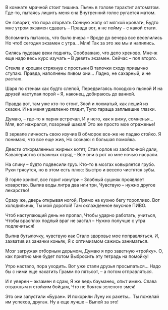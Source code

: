 В комнате мрачной стоит тишина.
Пьянь в голове тарахтит автоматом.
Где-то, пытаясь лишить меня сна
Внутренний голос ругается матом.

Он говорит, что пора оторвать
Сонную жопу от мягкой кровати,
Будто мне утром экзамен сдавать –
Правда вот, я не пойму – с какой стати.

Вспомнить пытаюсь, что было вчера –
Вроде до вечера все веселились
Но чтоб сегодня экзамен с утра…
Мля! Так за это же мы и напились.

Силясь пудовые веки поднять,
Соображаю, что дело хреново.
Мне-ж еще надо весь курс изучать –
В девять экзамен. Сейчас – пол вторго.

Стекла и крошки стряхнув с простыни
В тапочки сходу привычно ступаю.
Правда, наполнены пивом они…
Ладно, не сахарный, и не растаю.

Шаря по стенам как будто слепой,
Передвигаясь походкою пьяной
И на друзей наступая порой –
Я, наконец, добираюсь до ванной.

Правда вот, там уже кто-то стоит,
Злой и лохматый, как леший из сказки.
И на меня удивленно глядит,
Тупо тараща заплывшие глазки.

Думаю, – где-то я парня встречал,
И у него, как я вижу, сомненья…
Мля, вот нажрался, позорный шакал!
Это же просто мое отраженье!

В зеркале личность свою изучив
В обморок все-же не падаю стойко.
Я понимаю, что все еще жив,
Но сознаю: я большая помойка.

Двести откормленных жирных котят,
Стая орлов из заоблочной дали,
Кавалеристов отважных отряд –
Все они в рот ко мне ночью насрали.

На спину – будто подвесили груз.
Кто-то в мозгах ковыряется грубо.
Руки трясутся, но в этом есть плюс:
Быстро и весело чистятся зубы.

В горле хрипит, все горит изнутри –
Злобный сушняк проявляет коварство.
Выпив воды литра два или три,
Чувствую – нужно другое лекарство!

Сразу же, дверь открывая ногой,
Прямо на кухню бегу торопливо.
Вот холодильник, Ты мой дорогой!
Там охлажденное вкусное ПИВО.

Чтоб наступающий день не пропал,
Чтобы ударно работать, учиться,
Чтобы врасплох подлый враг не застал –
Нужно получше с утра подлечиться!

Выпив бутылочку, чувствую как
Стало здоровье мое поправляться.
И, захватив из заначки коньяк,
Я с оптимизмом сажись заниматься.

Мозг загружая отборным дерьмом,
Думаю я про заветную «тройку».
О, как приятно мне будет потом
Выбросить эту тетрадь на помойку!

Утро настало, пора уходить.
Вот уже стали друзья просыпаться…
Надо бы с ними еще накатить
Грамм по пятьсот, – а потом отправляться.

И я уверен – экзамен я сдам,
Я же ведь бауманец, опыт имею.
Слава отважным и стойким бойцам,
Что не боятся зеленого змея!

Это они запустили «Буран».
И покорили Луну их ракеты…
Ты пожелай им успехов, друган.
Ну а еще лучше – Выпей за это!